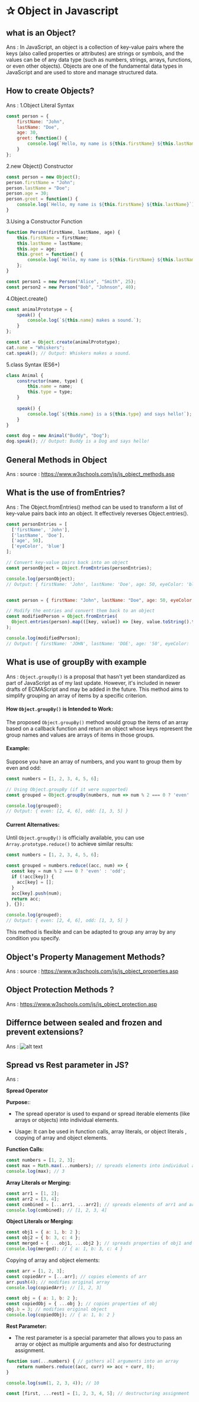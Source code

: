 # ✰ Object in Javascript

## what is an Object?
Ans : In JavaScript, an object is a collection of key-value pairs where the keys (also called properties or attributes) are strings or symbols, and the values can be of any data type (such as numbers, strings, arrays, functions, or even other objects). Objects are one of the fundamental data types in JavaScript and are used to store and manage structured data.

## How to create Objects?

Ans : 1.Object Literal Syntax

```js
const person = {
    firstName: "John",
    lastName: "Doe",
    age: 30,
    greet: function() {
        console.log(`Hello, my name is ${this.firstName} ${this.lastName}`);
    }
};

```

2.new Object() Constructor

```js
const person = new Object();
person.firstName = "John";
person.lastName = "Doe";
person.age = 30;
person.greet = function() {
    console.log(`Hello, my name is ${this.firstName} ${this.lastName}`);
}

```

3.Using a Constructor Function

```js
function Person(firstName, lastName, age) {
    this.firstName = firstName;
    this.lastName = lastName;
    this.age = age;
    this.greet = function() {
        console.log(`Hello, my name is ${this.firstName} ${this.lastName}`);
    };
}

const person1 = new Person("Alice", "Smith", 25);
const person2 = new Person("Bob", "Johnson", 40);

```

4.Object.create()

```js
const animalPrototype = {
    speak() {
        console.log(`${this.name} makes a sound.`);
    }
};

const cat = Object.create(animalPrototype);
cat.name = "Whiskers";
cat.speak(); // Output: Whiskers makes a sound.

```

5.class Syntax (ES6+)

```js
class Animal {
    constructor(name, type) {
        this.name = name;
        this.type = type;
    }
    
    speak() {
        console.log(`${this.name} is a ${this.type} and says hello!`);
    }
}

const dog = new Animal("Buddy", "Dog");
dog.speak(); // Output: Buddy is a Dog and says hello!

```

## General Methods in Object

Ans : source : https://www.w3schools.com/js/js_object_methods.asp

## What is the use of fromEntries?

Ans : The Object.fromEntries() method can be used to transform a list of key-value pairs back into an object. It effectively reverses Object.entries().


```js
const personEntries = [
  ['firstName', 'John'],
  ['lastName', 'Doe'],
  ['age', 50],
  ['eyeColor', 'blue']
];

// Convert key-value pairs back into an object
const personObject = Object.fromEntries(personEntries);

console.log(personObject);
// Output: { firstName: 'John', lastName: 'Doe', age: 50, eyeColor: 'blue' }

```
```js

const person = { firstName: "John", lastName: "Doe", age: 50, eyeColor: "blue" };

// Modify the entries and convert them back to an object
const modifiedPerson = Object.fromEntries(
  Object.entries(person).map(([key, value]) => [key, value.toString().toUpperCase()])
);

console.log(modifiedPerson);
// Output: { firstName: 'JOHN', lastName: 'DOE', age: '50', eyeColor: 'BLUE' }


```
## What is use of groupBy with example

Ans : `Object.groupBy()` is a proposal that hasn't yet been standardized as part of JavaScript as of my last update. However, it's included in newer drafts of ECMAScript and may be added in the future. This method aims to simplify grouping an array of items by a specific criterion.

#### How `Object.groupBy()` is Intended to Work:
The proposed `Object.groupBy()` method would group the items of an array based on a callback function and return an object whose keys represent the group names and values are arrays of items in those groups.

#### Example:
Suppose you have an array of numbers, and you want to group them by even and odd:

```javascript
const numbers = [1, 2, 3, 4, 5, 6];

// Using Object.groupBy (if it were supported)
const grouped = Object.groupBy(numbers, num => num % 2 === 0 ? 'even' : 'odd');

console.log(grouped);
// Output: { even: [2, 4, 6], odd: [1, 3, 5] }
```

#### Current Alternatives:
Until `Object.groupBy()` is officially available, you can use `Array.prototype.reduce()` to achieve similar results:

```javascript
const numbers = [1, 2, 3, 4, 5, 6];

const grouped = numbers.reduce((acc, num) => {
  const key = num % 2 === 0 ? 'even' : 'odd';
  if (!acc[key]) {
    acc[key] = [];
  }
  acc[key].push(num);
  return acc;
}, {});

console.log(grouped);
// Output: { even: [2, 4, 6], odd: [1, 3, 5] }
```

This method is flexible and can be adapted to group any array by any condition you specify.

## Object's Property Management Methods?

Ans : source : https://www.w3schools.com/js/js_object_properties.asp

##  Object Protection Methods ?

Ans : https://www.w3schools.com/js/js_object_protection.asp

## Differnce between sealed and frozen and prevent extensions?

Ans : 
![alt text](./Images/s_f_p.png)


## Spread vs Rest parameter in JS?

Ans : 

**Spread Operator**

**Purpose:**:

 - The spread operator is used to expand or spread iterable elements (like arrays or objects) into individual elements.

- Usage: It can be used in function calls, array literals, or object literals , copying of array and object elements.

**Function Calls:**

```js
const numbers = [1, 2, 3];
const max = Math.max(...numbers); // spreads elements into individual arguments
console.log(max); // 3
```
**Array Literals or Merging:**

```js
const arr1 = [1, 2];
const arr2 = [3, 4];
const combined = [...arr1, ...arr2]; // spreads elements of arr1 and arr2
console.log(combined); // [1, 2, 3, 4]
```
**Object Literals or Merging:**

```js
const obj1 = { a: 1, b: 2 };
const obj2 = { b: 3, c: 4 };
const merged = { ...obj1, ...obj2 }; // spreads properties of obj1 and obj2
console.log(merged); // { a: 1, b: 3, c: 4 }

```
Copying of array and object elements:

```js
const arr = [1, 2, 3];
const copiedArr = [...arr]; // copies elements of arr
arr.push(4); // modifies original array
console.log(copiedArr); // [1, 2, 3]

const obj = { a: 1, b: 2 };
const copiedObj = { ...obj }; // copies properties of obj
obj.b = 3; // modifies original object
console.log(copiedObj); // { a: 1, b: 2 }
```

**Rest Parameter:**

- The rest parameter is a special parameter that allows you to pass an array or object as multiple arguments and also for destructuring assignment.

```js
function sum(...numbers) { // gathers all arguments into an array
    return numbers.reduce((acc, curr) => acc + curr, 0);
}

console.log(sum(1, 2, 3, 4)); // 10

```

```js
const [first, ...rest] = [1, 2, 3, 4, 5]; // destructuring assignment
```